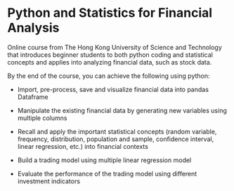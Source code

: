 # Python and Statistics for Financial Analysis
 Online course from The Hong Kong University of Science and Technology that introduces beginner students to 
 both python coding and statistical concepts and applies into analyzing financial data, such as stock data.

 By the end of the course, you can achieve the following using python:

- Import, pre-process, save and visualize financial data into pandas Dataframe

- Manipulate the existing financial data by generating new variables using multiple columns

- Recall and apply the important statistical concepts (random variable, frequency, distribution, population and sample, confidence interval, linear regression, etc.) into financial contexts

- Build a trading model using multiple linear regression model 

- Evaluate the performance of the trading model using different investment indicators
